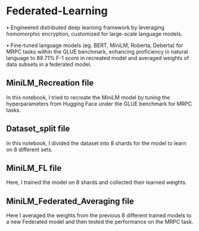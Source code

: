 # Federated-Learning

•	Engineered distributed deep learning framework by leveraging homomorphic encryption, customized for large-scale language models.

•	Fine-tuned language models (eg. BERT, MiniLM, Roberta, Deberta) for MRPC tasks within the GLUE benchmark, enhancing proficiency in natural language to 89.71% F-1 score in recreated model and averaged weights of data subsets in a federated model.

## MiniLM_Recreation file
In this notebook, I tried to recreate the MiniLM model by tuning the hyperparameters from Hugging Face under the GLUE benchmark for MRPC tasks.

## Dataset_split file
In this notebook, I divided the dataset into 8 shards for the model to learn on 8 different sets.

## MiniLM_FL file
Here, I trained the model on 8 shards and collected their learned weights.

## MiniLM_Federated_Averaging file
Here I averaged the weights from the previous 8 different trained models to a new Federated model and then tested the performance on the MRPC task.
